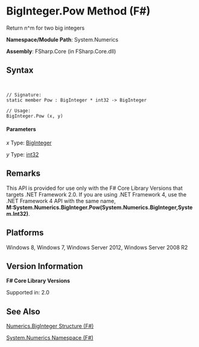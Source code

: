 # BigInteger.Pow Method (F#)

Return n^m for two big integers

**Namespace/Module Path**: System.Numerics

**Assembly**: FSharp.Core (in FSharp.Core.dll)


## Syntax


```


// Signature:
static member Pow : BigInteger * int32 -> BigInteger

// Usage:
BigInteger.Pow (x, y)

```



#### Parameters
*x*
Type: [BigInteger](http://msdn.microsoft.com/en-us/library/e96b4062-9459-48b2-b558-2138255adefe)


*y*
Type: [int32](http://msdn.microsoft.com/en-us/library/6ab0ea34-03db-4874-a265-bef9c64f8eff)




## Remarks
This API is provided for use only with the F# Core Library Versions that targets .NET Framework 2.0. If you are using .NET Framework 4, use the .NET Framework 4 API with the same name, **M:System.Numerics.BigInteger.Pow(System.Numerics.BigInteger,System.Int32)**.


## Platforms
Windows 8, Windows 7, Windows Server 2012, Windows Server 2008 R2


## Version Information
**F# Core Library Versions**

Supported in: 2.0




## See Also
[Numerics.BigInteger Structure &#40;F&#35;&#41;](Numerics.BigInteger-Structure-%28FSharp%29.md)

[System.Numerics Namespace &#40;F&#35;&#41;](System.Numerics-Namespace-%28FSharp%29.md)

